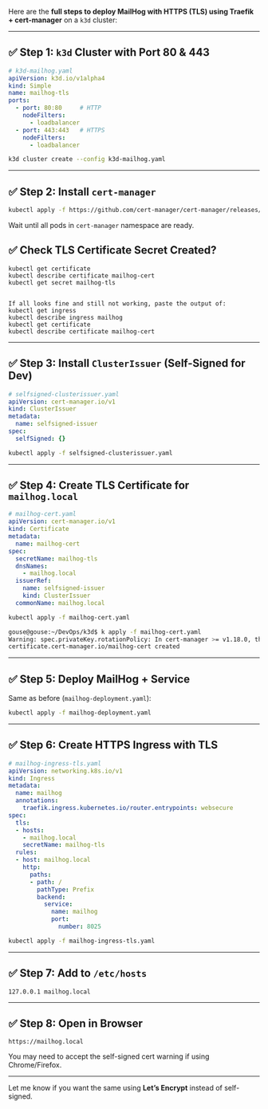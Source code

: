 Here are the **full steps to deploy MailHog with HTTPS (TLS) using Traefik + cert-manager** on a `k3d` cluster:

---

## ✅ Step 1: `k3d` Cluster with Port 80 & 443

```yaml
# k3d-mailhog.yaml
apiVersion: k3d.io/v1alpha4
kind: Simple
name: mailhog-tls
ports:
  - port: 80:80     # HTTP
    nodeFilters:
      - loadbalancer
  - port: 443:443   # HTTPS
    nodeFilters:
      - loadbalancer
```

```bash
k3d cluster create --config k3d-mailhog.yaml
```

---

## ✅ Step 2: Install `cert-manager`

```bash
kubectl apply -f https://github.com/cert-manager/cert-manager/releases/latest/download/cert-manager.yaml
```

Wait until all pods in `cert-manager` namespace are ready.

## ✅ Check TLS Certificate Secret Created?
```
kubectl get certificate
kubectl describe certificate mailhog-cert
kubectl get secret mailhog-tls


If all looks fine and still not working, paste the output of:
kubectl get ingress
kubectl describe ingress mailhog
kubectl get certificate
kubectl describe certificate mailhog-cert
```

---

## ✅ Step 3: Install `ClusterIssuer` (Self-Signed for Dev)

```yaml
# selfsigned-clusterissuer.yaml
apiVersion: cert-manager.io/v1
kind: ClusterIssuer
metadata:
  name: selfsigned-issuer
spec:
  selfSigned: {}
```

```bash
kubectl apply -f selfsigned-clusterissuer.yaml
```

---

## ✅ Step 4: Create TLS Certificate for `mailhog.local`

```yaml
# mailhog-cert.yaml
apiVersion: cert-manager.io/v1
kind: Certificate
metadata:
  name: mailhog-cert
spec:
  secretName: mailhog-tls
  dnsNames:
    - mailhog.local
  issuerRef:
    name: selfsigned-issuer
    kind: ClusterIssuer
  commonName: mailhog.local
```

```bash
kubectl apply -f mailhog-cert.yaml

gouse@gouse:~/DevOps/k3d$ k apply -f mailhog-cert.yaml 
Warning: spec.privateKey.rotationPolicy: In cert-manager >= v1.18.0, the default value changed from `Never` to `Always`.
certificate.cert-manager.io/mailhog-cert created
```

---

## ✅ Step 5: Deploy MailHog + Service

Same as before (`mailhog-deployment.yaml`):

```bash
kubectl apply -f mailhog-deployment.yaml
```

---

## ✅ Step 6: Create HTTPS Ingress with TLS

```yaml
# mailhog-ingress-tls.yaml
apiVersion: networking.k8s.io/v1
kind: Ingress
metadata:
  name: mailhog
  annotations:
    traefik.ingress.kubernetes.io/router.entrypoints: websecure
spec:
  tls:
  - hosts:
    - mailhog.local
    secretName: mailhog-tls
  rules:
  - host: mailhog.local
    http:
      paths:
      - path: /
        pathType: Prefix
        backend:
          service:
            name: mailhog
            port:
              number: 8025
```

```bash
kubectl apply -f mailhog-ingress-tls.yaml
```

---

## ✅ Step 7: Add to `/etc/hosts`

```
127.0.0.1 mailhog.local
```

---

## ✅ Step 8: Open in Browser

```
https://mailhog.local
```

You may need to accept the self-signed cert warning if using Chrome/Firefox.

---

Let me know if you want the same using **Let’s Encrypt** instead of self-signed.